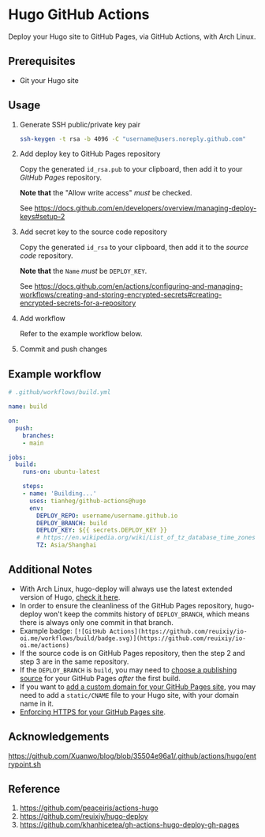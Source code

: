 # Hugo GitHub Actions

Deploy your Hugo site to GitHub Pages, via GitHub Actions, with Arch Linux.

## Prerequisites

- Git your Hugo site

## Usage

1. Generate SSH public/private key pair

   ```sh
   ssh-keygen -t rsa -b 4096 -C "username@users.noreply.github.com"
   ```

2. Add deploy key to GitHub Pages repository

   Copy the generated `id_rsa.pub` to your clipboard, then add it to your *GitHub Pages* repository.

   **Note that** the "Allow write access" *must* be checked.

   See <https://docs.github.com/en/developers/overview/managing-deploy-keys#setup-2>

3. Add secret key to the source code repository

   Copy the generated `id_rsa` to your clipboard, then add it to the *source code* repository.

   **Note that** the `Name` *must* be `DEPLOY_KEY`.

   See <https://docs.github.com/en/actions/configuring-and-managing-workflows/creating-and-storing-encrypted-secrets#creating-encrypted-secrets-for-a-repository>

4. Add workflow

   Refer to the example workflow below.

5. Commit and push changes

## Example workflow

```yml
# .github/workflows/build.yml

name: build

on:
  push:
    branches:
    - main

jobs:
  build:
    runs-on: ubuntu-latest

    steps:
    - name: 'Building...'
      uses: tianheg/github-actions@hugo
      env:
        DEPLOY_REPO: username/username.github.io
        DEPLOY_BRANCH: build
        DEPLOY_KEY: ${{ secrets.DEPLOY_KEY }}
        # https://en.wikipedia.org/wiki/List_of_tz_database_time_zones
        TZ: Asia/Shanghai
```

## Additional Notes

- With Arch Linux, hugo-deploy will always use the latest extended version of Hugo, [check it here](https://www.archlinux.org/packages/community/x86_64/hugo/).
- In order to ensure the cleanliness of the GitHub Pages repository, hugo-deploy won't keep the commits history of `DEPLOY_BRANCH`, which means there is always only one commit in that branch.
- Example badge: `[![GitHub Actions](https://github.com/reuixiy/io-oi.me/workflows/build/badge.svg)](https://github.com/reuixiy/io-oi.me/actions)`
- If the source code is on GitHub Pages repository, then the step 2 and step 3 are in the same repository.
- If the `DEPLOY_BRANCH` is `build`, you may need to [choose a publishing source](https://docs.github.com/en/github/working-with-github-pages/configuring-a-publishing-source-for-your-github-pages-site#choosing-a-publishing-source) for your GitHub Pages *after* the first build.
- If you want to [add a custom domain for your GitHub Pages site](https://docs.github.com/en/github/working-with-github-pages/managing-a-custom-domain-for-your-github-pages-site#configuring-an-apex-domain), you may need to add a `static/CNAME` file to your Hugo site, with your domain name in it.
- [Enforcing HTTPS for your GitHub Pages site](https://docs.github.com/en/github/working-with-github-pages/securing-your-github-pages-site-with-https#enforcing-https-for-your-github-pages-site).

## Acknowledgements

<https://github.com/Xuanwo/blog/blob/35504e96a1/.github/actions/hugo/entrypoint.sh>

## Reference

1. <https://github.com/peaceiris/actions-hugo>
2. <https://github.com/reuixiy/hugo-deploy>
3. <https://github.com/khanhicetea/gh-actions-hugo-deploy-gh-pages>

